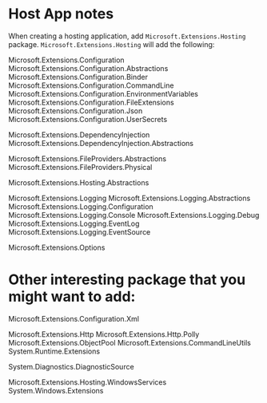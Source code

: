 # Host App notes

When creating a hosting application, add `Microsoft.Extensions.Hosting` package.
`Microsoft.Extensions.Hosting` will add the following:

Microsoft.Extensions.Configuration
Microsoft.Extensions.Configuration.Abstractions
Microsoft.Extensions.Configuration.Binder
Microsoft.Extensions.Configuration.CommandLine
Microsoft.Extensions.Configuration.EnvironmentVariables
Microsoft.Extensions.Configuration.FileExtensions
Microsoft.Extensions.Configuration.Json
Microsoft.Extensions.Configuration.UserSecrets

Microsoft.Extensions.DependencyInjection
Microsoft.Extensions.DependencyInjection.Abstractions

Microsoft.Extensions.FileProviders.Abstractions
Microsoft.Extensions.FileProviders.Physical

Microsoft.Extensions.Hosting.Abstractions

Microsoft.Extensions.Logging
Microsoft.Extensions.Logging.Abstractions
Microsoft.Extensions.Logging.Configuration
Microsoft.Extensions.Logging.Console
Microsoft.Extensions.Logging.Debug
Microsoft.Extensions.Logging.EventLog
Microsoft.Extensions.Logging.EventSource

Microsoft.Extensions.Options


# Other interesting package that you might want to add:

Microsoft.Extensions.Configuration.Xml

Microsoft.Extensions.Http 
Microsoft.Extensions.Http.Polly
Microsoft.Extensions.ObjectPool
Microsoft.Extensions.CommandLineUtils
System.Runtime.Extensions

System.Diagnostics.DiagnosticSource

Microsoft.Extensions.Hosting.WindowsServices
System.Windows.Extensions

